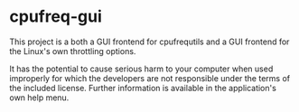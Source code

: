 # cpufreq-gui
This project is a both a GUI frontend for cpufrequtils and a GUI frontend for the Linux's own throttling options.

It has the potential to cause serious harm to your computer when used improperly for which the developers are not responsible
under the terms of the included license. Further information is available in the application's own help menu.
